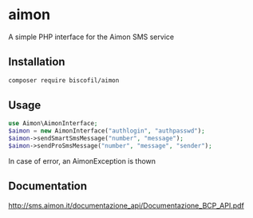 # aimon
A simple PHP interface for the Aimon SMS service

Installation
------------

```bash
composer require biscofil/aimon
```

Usage
-----

```php
use Aimon\AimonInterface;
$aimon = new AimonInterface("authlogin", "authpasswd");
$aimon->sendSmartSmsMessage("number", "message");
$aimon->sendProSmsMessage("number", "message", "sender");
```

In case of error, an AimonException is thown

Documentation
-------------

http://sms.aimon.it/documentazione_api/Documentazione_BCP_API.pdf
